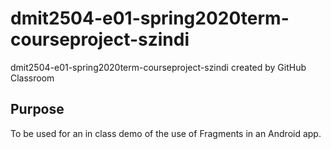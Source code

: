 # dmit2504-e01-spring2020term-courseproject-szindi
dmit2504-e01-spring2020term-courseproject-szindi created by GitHub Classroom

## Purpose
To be used for an in class demo of the use of Fragments in an Android app.
